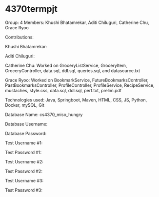 # 4370termpjt

Group: 4 Members: Khushi Bhatamrekar, Aditi Chiluguri, Catherine Chu, Grace Ryoo

Contributions:

Khushi Bhatamrekar:

Aditi Chiluguri:

Catherine Chu: Worked on GroceryListService, GroceryItem, GroceryController, data.sql, ddl.sql, queries.sql, and datasource.txt 

Grace Ryoo: Worked on BookmarkService, FutureBookmarksController, PastBookmarksController, ProfileController, ProfileService, RecipeService, mustaches, style.css, data.sql, ddl.sql, perf.txt, prelim.pdf

Technologies used: Java, Springboot, Maven, HTML, CSS, JS, Python, Docker, mySQL, Git

Database Name: cs4370_miso_hungry

Database Username:

Database Password:

Test Username #1:

Test Password #1:

Test Username #2:

Test Password #2:

Test Username #3:

Test Password #3:
